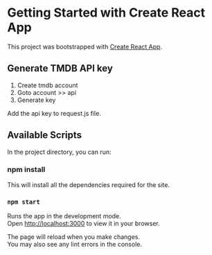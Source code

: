 # Getting Started with Create React App

This project was bootstrapped with [Create React App](https://github.com/facebook/create-react-app).

## Generate TMDB API key
  
  1. Create tmdb account
  2. Goto account >> api
  3. Generate key

  Add the api key to request.js file.

## Available Scripts

In the project directory, you can run:

### npm install 
  This will install all the dependencies required for the site.

### `npm start`

Runs the app in the development mode.\
Open [http://localhost:3000](http://localhost:3000) to view it in your browser.

The page will reload when you make changes.\
You may also see any lint errors in the console.
